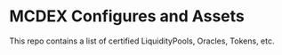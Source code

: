 # MCDEX Configures and Assets

This repo contains a list of certified LiquidityPools, Oracles, Tokens, etc.
